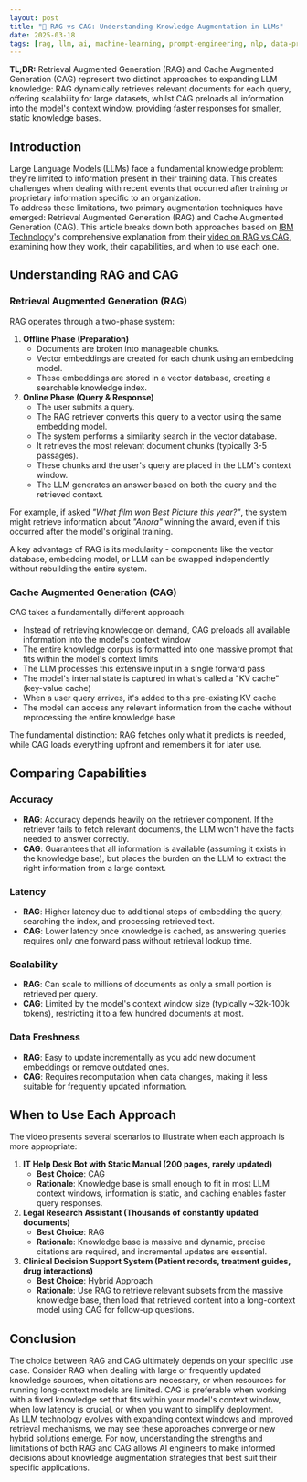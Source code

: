 ```yaml
---
layout: post
title: "🧠 RAG vs CAG: Understanding Knowledge Augmentation in LLMs"
date: 2025-03-18
tags: [rag, llm, ai, machine-learning, prompt-engineering, nlp, data-processing, best-practices]
---
```


**TL;DR:** Retrieval Augmented Generation (RAG) and Cache Augmented Generation (CAG) represent two distinct approaches to expanding LLM knowledge: RAG dynamically retrieves relevant documents for each query, offering scalability for large datasets, whilst CAG preloads all information into the model's context window, providing faster responses for smaller, static knowledge bases.

<!--more-->

## Introduction

Large Language Models (LLMs) face a fundamental knowledge problem: they're limited to information present in their training data. This creates challenges when dealing with recent events that occurred after training or proprietary information specific to an organization.  
To address these limitations, two primary augmentation techniques have emerged: Retrieval Augmented Generation (RAG) and Cache Augmented Generation (CAG). This article breaks down both approaches based on  [IBM Technology](https://www.youtube.com/channel/UCKWaEZ-_VweaEx1j62do_vQ)'s comprehensive explanation from their [video on RAG vs CAG](https://youtube.com/watch?v=HdafI0t3sEY), examining how they work, their capabilities, and when to use each one.

## Understanding RAG and CAG

### Retrieval Augmented Generation (RAG)

RAG operates through a two-phase system:

1. **Offline Phase (Preparation)**
   - Documents are broken into manageable chunks.
   - Vector embeddings are created for each chunk using an embedding model.
   - These embeddings are stored in a vector database, creating a searchable knowledge index.
2. **Online Phase (Query & Response)**
   - The user submits a query.
   - The RAG retriever converts this query to a vector using the same embedding model.
   - The system performs a similarity search in the vector database.
   - It retrieves the most relevant document chunks (typically 3-5 passages).
   - These chunks and the user's query are placed in the LLM's context window.
   - The LLM generates an answer based on both the query and the retrieved context.

For example, if asked _"What film won Best Picture this year?"_, the system might retrieve information about _"Anora"_ winning the award, even if this occurred after the model's original training.

A key advantage of RAG is its modularity - components like the vector database, embedding model, or LLM can be swapped independently without rebuilding the entire system.

### Cache Augmented Generation (CAG)

CAG takes a fundamentally different approach:

- Instead of retrieving knowledge on demand, CAG preloads all available information into the model's context window
- The entire knowledge corpus is formatted into one massive prompt that fits within the model's context limits
- The LLM processes this extensive input in a single forward pass
- The model's internal state is captured in what's called a "KV cache" (key-value cache)
- When a user query arrives, it's added to this pre-existing KV cache
- The model can access any relevant information from the cache without reprocessing the entire knowledge base

The fundamental distinction: RAG fetches only what it predicts is needed, while CAG loads everything upfront and remembers it for later use.

## Comparing Capabilities

### Accuracy
- **RAG**: Accuracy depends heavily on the retriever component. If the retriever fails to fetch relevant documents, the LLM won't have the facts needed to answer correctly.
- **CAG**: Guarantees that all information is available (assuming it exists in the knowledge base), but places the burden on the LLM to extract the right information from a large context.

### Latency
- **RAG**: Higher latency due to additional steps of embedding the query, searching the index, and processing retrieved text.
- **CAG**: Lower latency once knowledge is cached, as answering queries requires only one forward pass without retrieval lookup time.

### Scalability
- **RAG**: Can scale to millions of documents as only a small portion is retrieved per query.
- **CAG**: Limited by the model's context window size (typically ~32k-100k tokens), restricting it to a few hundred documents at most.

### Data Freshness
- **RAG**: Easy to update incrementally as you add new document embeddings or remove outdated ones.
- **CAG**: Requires recomputation when data changes, making it less suitable for frequently updated information.

## When to Use Each Approach

The video presents several scenarios to illustrate when each approach is more appropriate:

1. **IT Help Desk Bot with Static Manual (200 pages, rarely updated)**
   - **Best Choice**: CAG
   - **Rationale**: Knowledge base is small enough to fit in most LLM context windows, information is static, and caching enables faster query responses.
2. **Legal Research Assistant (Thousands of constantly updated documents)**
   - **Best Choice**: RAG
   - **Rationale**: Knowledge base is massive and dynamic, precise citations are required, and incremental updates are essential.
3. **Clinical Decision Support System (Patient records, treatment guides, drug interactions)**
   - **Best Choice**: Hybrid Approach
   - **Rationale**: Use RAG to retrieve relevant subsets from the massive knowledge base, then load that retrieved content into a long-context model using CAG for follow-up questions.

## Conclusion

The choice between RAG and CAG ultimately depends on your specific use case. Consider RAG when dealing with large or frequently updated knowledge sources, when citations are necessary, or when resources for running long-context models are limited. CAG is preferable when working with a fixed knowledge set that fits within your model's context window, when low latency is crucial, or when you want to simplify deployment.  
As LLM technology evolves with expanding context windows and improved retrieval mechanisms, we may see these approaches converge or new hybrid solutions emerge. For now, understanding the strengths and limitations of both RAG and CAG allows AI engineers to make informed decisions about knowledge augmentation strategies that best suit their specific applications.
